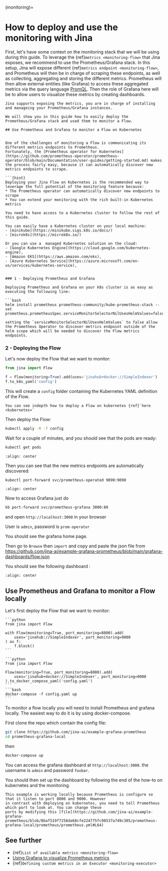 (monitoring)=
# How to deploy and use the monitoring with Jina

First, let's have some context on the monitoring stack that we will be using during this guide.
To leverage the {ref}`metrics <monitoring-flow>` that Jina exposes, we recommend to use the Prometheus/Grafana stack. In this setup, Jina will expose different {ref}`metrics endpoint <monitoring-flow>`, and Prometheus will then be in charge of scraping these endpoints, as well as
collecting, aggregating and storing the different metrics. Prometheus will then allow external entities (like Grafana) to access these aggregated metrics via the query language [PromQL](https://prometheus.io/docs/prometheus/latest/querying/basics/).
Then the role of Grafana here will be to allow users to visualize these metrics by creating dashboards.

```{hint} 
Jina supports exposing the metrics, you are in charge of installing and manageing your Prometheus/Grafana instances.

We will show you in this guide how to easily deploy the Prometheus/Grafana stack and used them to monitor a Flow.

## Use Prometheus and Grafana to monitor a Flow on Kubernetes


One of the challenges of monitoring a Flow is communicating its different metrics endpoints to Prometheus.
Fortunately, the [Prometheus operator for Kubernetes](https://github.com/prometheus-operator/prometheus-operator/blob/main/Documentation/user-guides/getting-started.md) makes the process fairly easy, because it can automatically discover new metrics endpoints to scrape.

```{hint} 
Deploying your Jina Flow on Kubernetes is the recommended way to leverage the full potential of the monitoring feature because:
* The Prometheus operator can automatically discover new endpoints to scrape
* You can extend your monitoring with the rich built-in Kubernetes metrics

You need to have access to a Kubernetes cluster to follow the rest of this guide.

You can easily have a Kubernetes cluster on your local machine:
- [minikube](https://minikube.sigs.k8s.io/docs/)
- [microk8s](https://microk8s.io/)

Or you can use a  managed Kubernetes solution on the cloud:
- [Google Kubernetes Engine](https://cloud.google.com/kubernetes-engine),
- [Amazon EKS](https://aws.amazon.com/eks),
- [Azure Kubernetes Service](https://azure.microsoft.com/en-us/services/kubernetes-service),


### 1 - Deploying Prometheus and Grafana

Deploying Prometheus and Grafana on your k8s cluster is as easy as executing the following line:

```bash
helm install prometheus prometheus-community/kube-prometheus-stack --set prometheus.prometheusSpec.serviceMonitorSelectorNilUsesHelmValues=false
```
```{hint} 
setting the `serviceMonitorSelectorNilUsesHelmValues` to false allow the Prometheus Operator to discover metrics endpoint outside of the helm scope which will be needed to discover the Flow metrics endpoints.
```

### 2 - Deploying the Flow

Let's now deploy the Flow that we want to monitor:

```python
from jina import Flow

f = Flow(monitoring=True).add(uses='jinahub+docker://SimpleIndexer')
f.to_k8s_yaml('config')
```

This will create a `config` folder containing the Kubernetes YAML definition of the Flow.

```{seealso}
You can see indepth how to deploy a Flow on kubernetes {ref}`here <kubernetes>`
```

Then deploy the Flow:

```bash
kubectl apply -R -f config
```

Wait for a couple of minutes, and you should see that the pods are ready:

```bash
kubectl get pods
```

```{figure} ../../.github/2.0/kubectl_pods.png
:align: center
```

Then you can see that the new metrics endpoints are automatically discovered:
```bash
kubectl port-forward svc/prometheus-operated 9090:9090
```

```{figure} ../../.github/2.0/prometheus_target.png
:align: center
```

Now to access Grafana just do

```bash
kb port-forward svc/prometheus-grafana 3000:80
```

and open `http://localhost:3000` in your browser

User is `admin`, password is `prom-operator`

You should see the grafana home page.

Then go to `Browse` then `import` and copy and paste the json file from https://github.com/jina-ai/example-grafana-prometheus/blob/main/grafana-dashboards/flow.json 

You should see the following dashboard :

```{figure} ../../.github/2.0/grafana.png
:align: center
```

## Use Prometheus and Grafana to monitor a Flow locally 

Let's first deploy the Flow that we want to monitor:


````{tab} via Python code
```python
from jina import Flow

with Flow(monitoring=True, port_monitoring=8000).add(
    uses='jinahub://SimpleIndexer', port_monitoring=9000
) as f:
    f.block()
```
````

````{tab} via docker compose
```python
from jina import Flow

Flow(monitoring=True, port_monitoring=8000).add(
    uses='jinahub+docker://SimpleIndexer', port_monitoring=9000
).to_docker_compose_yaml('config.yaml')
```
```bash
docker-compose -f config.yaml up
```
````

To monitor a flow locally you will need to install Prometheus and grafana locally. The easiest way to do it is by using
docker-compose.

First clone the repo which contain the config file:

```bash
git clone https://github.com/jina-ai/example-grafana-prometheus
cd prometheus-grafana-local
```

then 

```bash
docker-compose up
```

You can access the grafana dashboard at `http://localhost:3000`. the username is `admin` and password `foobar`.

You should then set up the dashboard by following the end of the how-to on kubernetes and the monitoring.

```{caution}
This example is working locally because Prometheus is configure so that it listen to port 8000 and 9000. However
in contrast with deploying on kubernetes, you need to tell Prometheus which port to look at. You can change these
ports by modifying this [file](https://github.com/jina-ai/example-grafana-prometheus/blob/8baf519f7258da68cfe224775fc90537a749c305/prometheus-grafana-local/prometheus/prometheus.yml#L64)
```

## See further

- {ref}`List of available metrics <monitoring-flow>`
- [Using Grafana to visualize Prometheus metrics](https://grafana.com/docs/grafana/latest/getting-started/getting-started-prometheus/)
- {ref}`Defining custom metrics in an Executor <monitoring-executor>`
